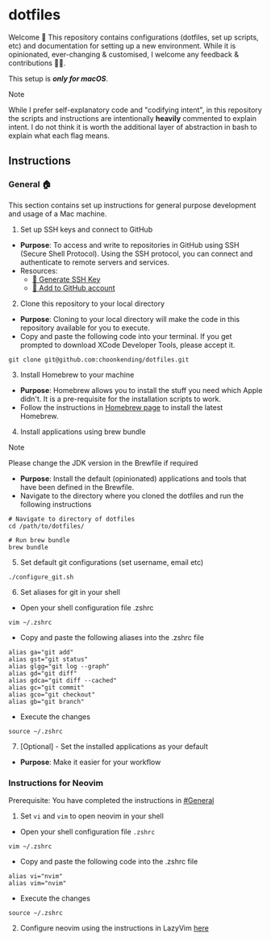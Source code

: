 # dotfiles

Welcome 👋 This repository contains configurations (dotfiles, set up scripts, etc) and documentation for setting up a new environment. While it is opinionated, ever-changing & customised, I welcome any feedback & contributions 🙇‍♂️.

This setup is _**only for macOS**_.

> [!NOTE]
> While I prefer self-explanatory code and "codifying intent", in this repository the scripts and instructions are intentionally **heavily** commented to explain intent. I do not think it is worth the additional layer of abstraction in bash to explain what each flag means.

## Instructions

### General 🏠

This section contains set up instructions for general purpose development and usage of a Mac machine.

1. Set up SSH keys and connect to GitHub

- **Purpose**: To access and write to repositories in GitHub using SSH (Secure Shell Protocol). Using the SSH protocol, you can connect and authenticate to remote servers and services.
- Resources:
  - [📖 Generate SSH Key](https://docs.github.com/en/authentication/connecting-to-github-with-ssh/generating-a-new-ssh-key-and-adding-it-to-the-ssh-agent)
  - [📖 Add to GitHub account](https://docs.github.com/en/authentication/connecting-to-github-with-ssh/adding-a-new-ssh-key-to-your-github-account)

2. Clone this repository to your local directory

- **Purpose**: Cloning to your local directory will make the code in this repository available for you to execute.
- Copy and paste the following code into your terminal. If you get prompted to download XCode Developer Tools, please accept it.

```
git clone git@github.com:choonkending/dotfiles.git
```

3. Install Homebrew to your machine

- **Purpose**: Homebrew allows you to install the stuff you need which Apple didn't. It is a pre-requisite for the installation scripts to work.
- Follow the instructions in [Homebrew page](https://brew.sh) to install the latest Homebrew.

4. Install applications using brew bundle

> [!NOTE]
> Please change the JDK version in the Brewfile if required

- **Purpose**: Install the default (opinionated) applications and tools that have been defined in the Brewfile.
- Navigate to the directory where you cloned the dotfiles and run the following instructions

```
# Navigate to directory of dotfiles
cd /path/to/dotfiles/

# Run brew bundle
brew bundle
```

5. Set default git configurations (set username, email etc)

```
./configure_git.sh
```

6. Set aliases for git in your shell

- Open your shell configuration file .zshrc

```
vim ~/.zshrc
```

- Copy and paste the following aliases into the .zshrc file

```
alias ga="git add"
alias gst="git status"
alias glgg="git log --graph"
alias gd="git diff"
alias gdca="git diff --cached"
alias gc="git commit"
alias gco="git checkout"
alias gb="git branch"
```
- Execute the changes

```
source ~/.zshrc
```

7. [Optional] - Set the installed applications as your default

- **Purpose**: Make it easier for your workflow

### Instructions for Neovim

Prerequisite: You have completed the instructions in [#General](#general)

1. Set `vi` and `vim` to open neovim in your shell

- Open your shell configuration file `.zshrc`

```
vim ~/.zshrc
```
- Copy and paste the following code into the .zshrc file

```
alias vi="nvim"
alias vim="nvim" 
```
- Execute the changes

```
source ~/.zshrc
```
2. Configure neovim using the instructions in LazyVim [here](https://www.lazyvim.org/installation)

